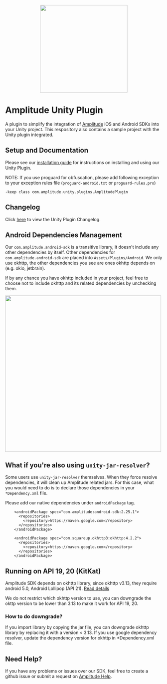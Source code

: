 <p align="center">
  <a href="https://amplitude.com" target="_blank" align="center">
    <img src="https://static.amplitude.com/lightning/46c85bfd91905de8047f1ee65c7c93d6fa9ee6ea/static/media/amplitude-logo-with-text.4fb9e463.svg" width="280">
  </a>
  <br />
</p>

# Amplitude Unity Plugin

A plugin to simplify the integration of [Amplitude](https://www.amplitude.com) iOS and Android SDKs into your Unity project. This respository also contains a sample project with the Unity plugin integrated.

## Setup and Documentation
Please see our [installation guide](https://amplitude.zendesk.com/hc/en-us/articles/115002991968-Unity-Plugin-Installation) for instructions on installing and using our Unity Plugin.

NOTE: If you use proguard for obfuscation, please add following exception to your exception rules file (`proguard-android.txt` or `proguard-rules.pro`)

```
-keep class com.amplitude.unity.plugins.AmplitudePlugin
```

## Changelog
Click [here](https://github.com/amplitude/unity-plugin/blob/master/CHANGELOG.md) to view the Unity Plugin Changelog.

## Android Dependencies Management
Our `com.amplitude.android-sdk` is a transitive library, it doesn't include any other dependencies by itself. Other dependencies for `com.amplitude.android-sdk` are placed into `Assets/Plugins/Android`. We only use okhttp, the other dependencies you see are ones okhttp depends on (e.g. okio, jetbrain).

If by any chance you have okhttp included in your project, feel free to choose not to include okhttp and its related dependencies by unchecking them.

<img src="https://github.com/amplitude/unity-plugin/blob/master/import_tutorial.png" width="500">

## What if you're also using `unity-jar-resolver`?
Some users use `unity-jar-resolver` themselves. When they force resolve dependencies, it will clean up Amplitude related jars. For this case, what you would need to do is to declare those dependencies in your `*Dependency.xml` file.

Please add our native dependencies under `androidPackage` tag.
```
    <androidPackage spec="com.amplitude:android-sdk:2.25.1">
      <repositories>
        <repository>https://maven.google.com</repository>
      </repositories>
    </androidPackage>

    <androidPackage spec="com.squareup.okhttp3:okhttp:4.2.2">
      <repositories>
        <repository>https://maven.google.com</repository>
      </repositories>
    </androidPackage>
```

## Running on API 19, 20 (KitKat)
Amplitude SDK depends on okhttp library, since okhttp v3.13, they require android 5.0, Android Lollipop (API 21). [Read details](https://developer.squareup.com/blog/okhttp-3-13-requires-android-5/)

We do not restrict which okhttp version to use, you can downgrade the okttp version to be lower than 3.13 to make it work for API 19, 20.

### How to do downgrade?
If you import library by copying the jar file, you can downgrade okhttp library by replacing it with a version < 3.13.
If you use google dependency resolver, update the dependency version for okhttp in *Dependency.xml file.

## Need Help?
If you have any problems or issues over our SDK, feel free to create a github issue or submit a request on [Amplitude Help](https://help.amplitude.com/hc/en-us/requests/new).
